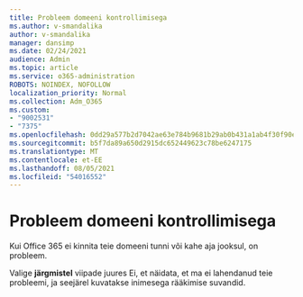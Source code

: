 ```yaml
---
title: Probleem domeeni kontrollimisega
ms.author: v-smandalika
author: v-smandalika
manager: dansimp
ms.date: 02/24/2021
audience: Admin
ms.topic: article
ms.service: o365-administration
ROBOTS: NOINDEX, NOFOLLOW
localization_priority: Normal
ms.collection: Adm_O365
ms.custom:
- "9002531"
- "7375"
ms.openlocfilehash: 0dd29a577b2d7042ae63e784b9681b29ab0b431a1ab4f30f90e49aaa03c7c0ed
ms.sourcegitcommit: b5f7da89a650d2915dc652449623c78be6247175
ms.translationtype: MT
ms.contentlocale: et-EE
ms.lasthandoff: 08/05/2021
ms.locfileid: "54016552"
---
```

# <a name="problem-verifying-a-domain"></a>Probleem domeeni kontrollimisega

Kui Office 365 ei kinnita teie domeeni tunni või kahe aja jooksul, on probleem.

Valige **järgmistel** viipade juures  Ei, et näidata, et ma ei lahendanud teie probleemi, ja seejärel kuvatakse inimesega rääkimise suvandid.
